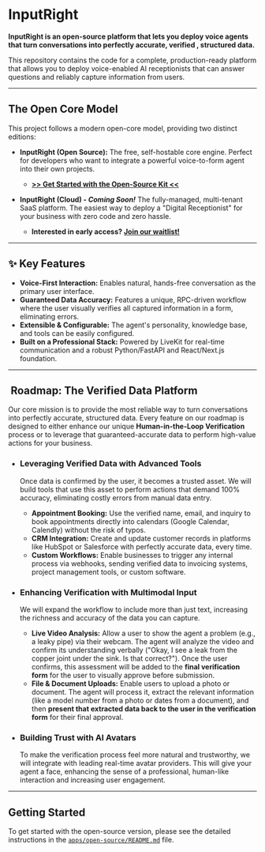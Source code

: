 # InputRight

**InputRight is an open-source platform that lets you deploy voice agents that turn conversations into perfectly accurate, verified , structured data.**

This repository contains the code for a complete, production-ready platform that allows you to deploy voice-enabled AI receptionists that can answer questions and reliably capture information from users.

---

##  The Open Core Model

This project follows a modern open-core model, providing two distinct editions:

*   **InputRight (Open Source):** The free, self-hostable core engine. Perfect for developers who want to integrate a powerful voice-to-form agent into their own projects.
    *   **[>> Get Started with the Open-Source Kit <<](./apps/open-source/README.md)**

*   **InputRight (Cloud) - *Coming Soon!*** The fully-managed, multi-tenant SaaS platform. The easiest way to deploy a "Digital Receptionist" for your business with zero code and zero hassle.
    *   **Interested in early access? [Join our waitlist!](https://your-waitlist-url.com)**

---

## ✨ Key Features

*   **Voice-First Interaction:** Enables natural, hands-free conversation as the primary user interface.
*   **Guaranteed Data Accuracy:** Features a unique, RPC-driven workflow where the user visually verifies all captured information in a form, eliminating errors.
*   **Extensible & Configurable:** The agent's personality, knowledge base, and tools can be easily configured.
*   **Built on a Professional Stack:** Powered by LiveKit for real-time communication and a robust Python/FastAPI and React/Next.js foundation.

---

## ️ Roadmap: The Verified Data Platform

Our core mission is to provide the most reliable way to turn conversations into perfectly accurate, structured data. Every feature on our roadmap is designed to either enhance our unique **Human-in-the-Loop Verification** process or to leverage that guaranteed-accurate data to perform high-value actions for your business.

*   ### **Leveraging Verified Data with Advanced Tools**
    Once data is confirmed by the user, it becomes a trusted asset. We will build tools that use this asset to perform actions that demand 100% accuracy, eliminating costly errors from manual data entry.
    *   **Appointment Booking:** Use the verified name, email, and inquiry to book appointments directly into calendars (Google Calendar, Calendly) without the risk of typos.
    *   **CRM Integration:** Create and update customer records in platforms like HubSpot or Salesforce with perfectly accurate data, every time.
    *   **Custom Workflows:** Enable businesses to trigger any internal process via webhooks, sending verified data to invoicing systems, project management tools, or custom software.

*   ### **Enhancing Verification with Multimodal Input**
    We will expand the workflow to include more than just text, increasing the richness and accuracy of the data you can capture.
    *   **Live Video Analysis:** Allow a user to show the agent a problem (e.g., a leaky pipe) via their webcam. The agent will analyze the video and confirm its understanding verbally ("Okay, I see a leak from the copper joint under the sink. Is that correct?"). Once the user confirms, this assessment will be added to the **final verification form** for the user to visually approve before submission.
    *   **File & Document Uploads:** Enable users to upload a photo or document. The agent will process it, extract the relevant information (like a model number from a photo or dates from a document), and then **present that extracted data back to the user in the verification form** for their final approval.

*   ### **Building Trust with AI Avatars**
    To make the verification process feel more natural and trustworthy, we will integrate with leading real-time avatar providers. This will give your agent a face, enhancing the sense of a professional, human-like interaction and increasing user engagement.

---

##  Getting Started

To get started with the open-source version, please see the detailed instructions in the [`apps/open-source/README.md`](./apps/open-source/README.md) file.
